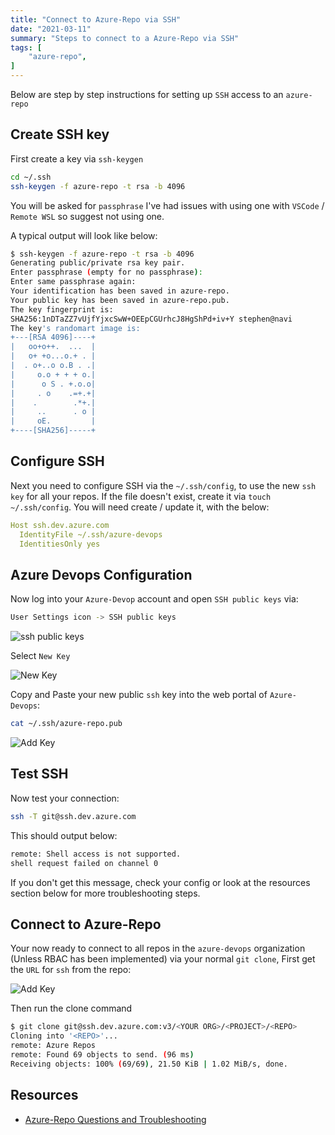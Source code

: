```yaml
---
title: "Connect to Azure-Repo via SSH"
date: "2021-03-11"
summary: "Steps to connect to a Azure-Repo via SSH"
tags: [
    "azure-repo",
]
---
```


Below are step by step instructions for setting up `SSH` access to an `azure-repo`

## Create SSH key

First create a key via `ssh-keygen`

``` bash
cd ~/.ssh
ssh-keygen -f azure-repo -t rsa -b 4096
```

You will be asked for `passphrase` I've had issues with using one with `VSCode` / `Remote WSL` so suggest not using one.

A typical output will look like below:

``` bash
$ ssh-keygen -f azure-repo -t rsa -b 4096
Generating public/private rsa key pair.
Enter passphrase (empty for no passphrase): 
Enter same passphrase again: 
Your identification has been saved in azure-repo.
Your public key has been saved in azure-repo.pub.
The key fingerprint is:
SHA256:1nDTaZZ7vUjfYjxcSwW+OEEpCGUrhcJ8HgShPd+iv+Y stephen@navi
The key's randomart image is:
+---[RSA 4096]----+
|   oo+o++.  ...  |
|   o+ +o...o.+ . |
|  . o+..o o.B . .|
|     o.o + + + o.|
|      o S . +.o.o|
|     . o    .=+.+|
|    .        .*+.|
|     ..      . o |
|     oE.         |
+----[SHA256]-----+
```

## Configure SSH

Next you need to configure SSH via the `~/.ssh/config`, to use the new `ssh key` for all your repos. If the file doesn't exist, create it via `touch ~/.ssh/config`. You will need create / update it, with the below:

``` yaml
Host ssh.dev.azure.com
  IdentityFile ~/.ssh/azure-devops
  IdentitiesOnly yes
```

## Azure Devops Configuration

Now log into your `Azure-Devop` account and open `SSH public keys` via:

``` bash
User Settings icon -> SSH public keys
```

![ssh public keys](/azure-repo-ssh/azure-repo-ssh-01.png)

Select `New Key`

![New Key](/azure-repo-ssh/azure-repo-ssh-03.png)

Copy and Paste your new public `ssh` key into the web portal of `Azure-Devops`:

``` bash
cat ~/.ssh/azure-repo.pub
```

![Add Key](/azure-repo-ssh/azure-repo-ssh-02.png)

## Test SSH

Now  test your connection:

``` bash
ssh -T git@ssh.dev.azure.com
```

This should output below:

``` bash
remote: Shell access is not supported.
shell request failed on channel 0
```

If you don't get this message, check your config or look at the resources section below for more troubleshooting steps.

## Connect to Azure-Repo

Your now ready to connect to all repos in the `azure-devops` organization (Unless RBAC has been implemented) via your normal `git clone`, First get the `URL` for `ssh` from the repo:

![Add Key](/azure-repo-ssh/azure-repo-ssh-04.png)

Then run the clone command

``` bash
$ git clone git@ssh.dev.azure.com:v3/<YOUR ORG>/<PROJECT>/<REPO>
Cloning into '<REPO>'...
remote: Azure Repos
remote: Found 69 objects to send. (96 ms)
Receiving objects: 100% (69/69), 21.50 KiB | 1.02 MiB/s, done.
```

## Resources

- [Azure-Repo Questions and Troubleshooting](https://docs.microsoft.com/en-us/azure/devops/repos/git/use-ssh-keys-to-authenticate?view=azure-devops#questions-and-troubleshooting)
